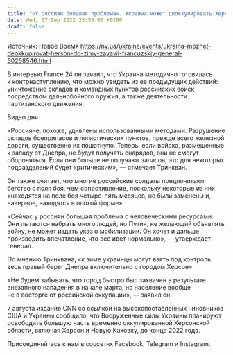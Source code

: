 ```yaml
---
title: "«У россиян большая проблема». Украина может деоккупировать Херсон до зимы — французский генерал"
date: Wed, 07 Sep 2022 23:55:00 +0300
draft: false
---
```

Источник: Новое Время https://nv.ua/ukraine/events/ukraina-mozhet-deokkupirovat-herson-do-zimy-zayavil-francuzskiy-general-50268546.html


 В интервью France 24 он заявил, что Украина методично готовилась к контрнаступлению, что можно увидеть из ее предыдущих действий: уничтожение складов и командных пунктов российских войск посредством дальнобойного оружия, а также деятельности партизанского движения.

 Видео дня   

«Россияне, похоже, удивлены использованными методами. Разрушение складов боеприпасов и логистических пунктов, прежде всего железной дороги, существенно их пошатнуло. Теперь, если войска, размещенные к западу от Днепра, не будут получать снарядов, они не смогут обороняться. Если они больше не получают запасов, это для некоторых подразделений будет критическим», — отмечает Тринкван.

Он также считает, что многие российские солдаты предпочитают бегство с поля боя, чем сопротивление, поскольку некоторые из них «находятся на поле боя четыре-пять месяцев, не были заменены и, наверное, находятся в плохой форме».

«Сейчас у россиян большая проблема с человеческими ресурсами. Они пытаются набрать много людей, но Путин, не желающий объявлять войну, не может издать указ о мобилизации. Он хочет и дальше производить впечатление, что все идет нормально», — утверждает генерал.

По мнению Тринквана, «к зиме украинцы могут взять под контроль весь правый берег Днепра включительно с городом Херсон».

 «Не будем забывать, что город быстро был захвачен в результате внезапного нападения в начале марта, но население вообще не в восторге от российской оккупации», — заявил он.

7 августа издание CNN со ссылкой на высокопоставленных чиновников США и Украины сообщило, что Вооруженные силы Украины планируют освободить большую часть временно оккупированной Херсонской области, включая Херсон и Новую Каховку, до конца 2022 года.

Присоединяйтесь к нам в соцсетях Facebook, Telegram и Instagram.
